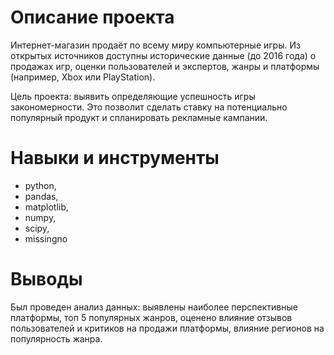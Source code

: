 # Описание проекта
Интернет-магазин продаёт по всему миру компьютерные игры. Из открытых источников доступны исторические данные (до 2016 года) о продажах игр, оценки пользователей и экспертов, жанры и платформы (например, Xbox или PlayStation). 

Цель проекта: выявить определяющие успешность игры закономерности. Это позволит сделать ставку на потенциально популярный продукт и спланировать рекламные кампании.

# Навыки и инструменты
* python, 
* pandas, 
* matplotlib,
* numpy,
* scipy,
* missingno

# Выводы
Был проведен анализ данных: выявлены наиболее перспективные платформы, топ 5 популярных жанров, оценено влияние отзывов пользователей и критиков на продажи платформы, влияние регионов на популярность жанра.
